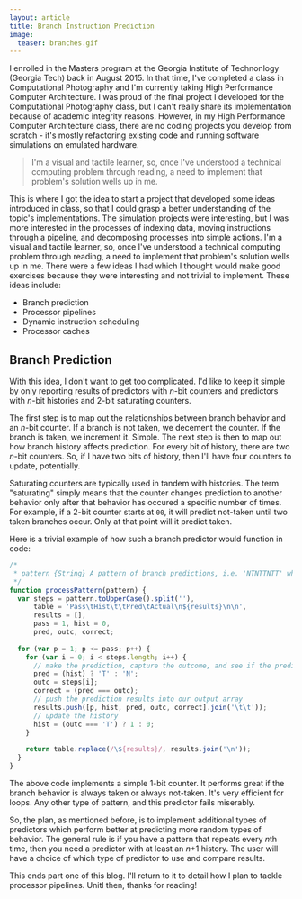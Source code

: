 ```yaml
---
layout: article
title: Branch Instruction Prediction
image:
  teaser: branches.gif
---
```


I enrolled in the Masters program at the Georgia Institute of Technonlogy (Georgia Tech) back in 
August 2015. In that time, I've completed a class in Computational Photography and I'm currently taking 
High Performance Computer Architecture. I was proud of the final project I developed for the Computational 
Photography class, but I can't really share its implementation because of academic integrity reasons.
However, in my High Performance Computer Architecture class, there are no coding projects you develop from
scratch - it's mostly refactoring existing code and running software simulations on emulated hardware.   

> I'm a visual and tactile learner, so, once I've understood a technical computing problem through 
reading, a need to implement that problem's solution wells up in me.

This is where I got the idea to start a project that developed some ideas introduced in class, so that 
I could grasp a better understanding of the topic's implementations. The simulation projects were 
interesting, but I was more interested in the processes of indexing data, moving instructions through a 
pipeline, and decomposing processes into simple actions. I'm a visual and tactile learner, so, once I've 
understood a technical computing problem through reading, a need to implement that problem's solution 
wells up in me. There were a few ideas I had which I thought would make good exercises because they were 
interesting and not trivial to implement. These ideas include: 

- Branch prediction
- Processor pipelines
- Dynamic instruction scheduling
- Processor caches

## Branch Prediction

With this idea, I don't want to get too complicated. I'd like to keep it simple by only reporting results
of predictors with _n_-bit counters and predictors with _n_-bit histories and 2-bit saturating counters. 

The first step is to map out the relationships between branch behavior and an _n_-bit counter. If a 
branch is not taken, we decement the counter. If the branch is taken, we increment it. Simple. The next 
step is then to map out how branch history affects prediction. For every bit of history, there are two
_n_-bit counters. So, if I have two bits of history, then I'll have four counters to update, potentially.
 
Saturating counters are typically used in tandem with histories. The term "saturating" simply means
that the counter changes prediction to another behavior only after that behavior has occured a specific 
number of times. For example, if a 2-bit counter starts at `00`, it will predict not-taken until two taken 
branches occur. Only at that point will it predict taken.

Here is a trivial example of how such a branch predictor would function in code:

```javascript
/*
 * pattern {String} A pattern of branch predictions, i.e. 'NTNTTNTT' where 'N' is not-taken and 'T' is taken
 */
function processPattern(pattern) {
  var steps = pattern.toUpperCase().split(''),
      table = 'Pass\tHist\t\tPred\tActual\n${results}\n\n',
      results = [],
      pass = 1, hist = 0,
      pred, outc, correct;
      
  for (var p = 1; p <= pass; p++) {
    for (var i = 0; i < steps.length; i++) {
      // make the prediction, capture the outcome, and see if the prediction is correct
      pred = (hist) ? 'T' : 'N';
      outc = steps[i];
      correct = (pred === outc);
      // push the prediction results into our output array
      results.push([p, hist, pred, outc, correct].join('\t\t'));
      // update the history
      hist = (outc === 'T') ? 1 : 0;
    }
    
    return table.replace(/\${results}/, results.join('\n'));
  }
}
``` 
The above code implements a simple 1-bit counter. It performs great if the branch behavior is always taken or always 
not-taken. It's very efficient for loops. Any other type of pattern, and this predictor fails miserably. 

So, the plan, as mentioned before, is to implement additional types of predictors which perform better at predicting 
more random types of behavior. The general rule is if you have a pattern that repeats every *n*th time, then you need 
a predictor with at least an _n_+1 history. The user will have a choice of which type of predictor to use and compare 
results.

This ends part one of this blog. I'll return to it to detail how I plan to tackle processor pipelines. Unitl then, 
thanks for reading!
